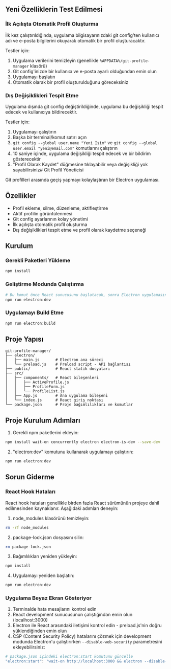 ## Yeni Özelliklerin Test Edilmesi

### İlk Açılışta Otomatik Profil Oluşturma

İlk kez çalıştırıldığında, uygulama bilgisayarınızdaki git config'ten kullanıcı adı ve e-posta bilgilerini okuyarak otomatik bir profil oluşturacaktır.

Testler için:
1. Uygulama verilerini temizleyin (genellikle `%APPDATA%/git-profile-manager` klasörü)
2. Git config'inizde bir kullanıcı ve e-posta ayarlı olduğundan emin olun
3. Uygulamayı başlatın
4. Otomatik olarak bir profil oluşturulduğunu göreceksiniz

### Dış Değişiklikleri Tespit Etme

Uygulama dışında git config değiştirildiğinde, uygulama bu değişikliği tespit edecek ve kullanıcıya bildirecektir.

Testler için:
1. Uygulamayı çalıştırın
2. Başka bir terminal/komut satırı açın
3. `git config --global user.name "Yeni İsim"` ve `git config --global user.email "yeni@email.com"` komutlarını çalıştırın
4. 10 saniye içinde, uygulama değişikliği tespit edecek ve bir bildirim gösterecektir
5. "Profil Olarak Kaydet" düğmesine tıklayabilir veya değişikliği yok sayabilirsiniz# Git Profil Yöneticisi

Git profilleri arasında geçiş yapmayı kolaylaştıran bir Electron uygulaması.

## Özellikler

- Profil ekleme, silme, düzenleme, aktifleştirme
- Aktif profilin görüntülenmesi
- Git config ayarlarının kolay yönetimi
- İlk açılışta otomatik profil oluşturma
- Dış değişiklikleri tespit etme ve profil olarak kaydetme seçeneği

## Kurulum

### Gerekli Paketleri Yükleme

```bash
npm install
```

### Geliştirme Modunda Çalıştırma

```bash
# Bu komut önce React sunucusunu başlatacak, sonra Electron uygulamasını çalıştıracak
npm run electron:dev
```

### Uygulamayı Build Etme

```bash
npm run electron:build
```

## Proje Yapısı

```
git-profile-manager/
├── electron/
│   ├── main.js       # Electron ana süreci
│   └── preload.js    # Preload script - API bağlantısı
├── public/           # React statik dosyaları
├── src/
│   ├── components/   # React bileşenleri
│   │   ├── ActiveProfile.js
│   │   ├── ProfileForm.js
│   │   └── ProfileList.js
│   ├── App.js        # Ana uygulama bileşeni
│   └── index.js      # React giriş noktası
└── package.json      # Proje bağımlılıkları ve komutlar
```

## Proje Kurulum Adımları

1. Gerekli npm paketlerini ekleyin:

```bash
npm install wait-on concurrently electron electron-is-dev --save-dev
```

2. "electron:dev" komutunu kullanarak uygulamayı çalıştırın:

```bash
npm run electron:dev
```

## Sorun Giderme

### React Hook Hataları
React hook hataları genellikle birden fazla React sürümünün projeye dahil edilmesinden kaynaklanır. Aşağıdaki adımları deneyin:

1. node_modules klasörünü temizleyin:
```bash
rm -rf node_modules
```

2. package-lock.json dosyasını silin:
```bash
rm package-lock.json
```

3. Bağımlılıkları yeniden yükleyin:
```bash
npm install
```

4. Uygulamayı yeniden başlatın:
```bash
npm run electron:dev
```

### Uygulama Beyaz Ekran Gösteriyor
1. Terminalde hata mesajlarını kontrol edin
2. React development sunucusunun çalıştığından emin olun (localhost:3000)
3. Electron ile React arasındaki iletişimi kontrol edin - preload.js'nin doğru yüklendiğinden emin olun
4. CSP (Content Security Policy) hatalarını çözmek için development modunda Electron'u çalıştırırken `--disable-web-security` parametresini ekleyebilirsiniz:

```bash
# package.json içindeki electron:start komutunu güncelle
"electron:start": "wait-on http://localhost:3000 && electron --disable-web-security ."
```
